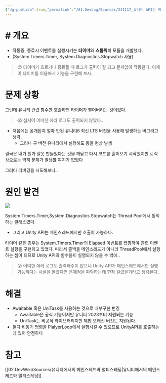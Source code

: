 ```yaml
---
{"dg-publish":true,"permalink":"/01.DevLog/Sources/241117_유니티 API는 메인스레드에서만 호출 가능함에 주의하자/","noteIcon":"","created":"2024-11-17T00:10:20.000+09:00","updated":"2025-07-20T02:49:56.000+09:00"}
---
```


# # 개요

- 작동중, 종료시 이벤트를 실행시키는 **타이머**와 **스톱워치** 모듈을 개발했다.
- (System.Timers.Timer, System.Diagnostics.Stopwatch 사용)

> 😊 타이머가 흐르거나 종료될 때 로그가 출력이 잘 되고 문제없이 작동한다. 이제 이 타이머를 이용해서 기능을 구현해 보자.

# 문제 상황
그런데 유니티 관련 함수만 호출하면 타이머가 뻗어버리는 것이었다.

> 😱 심지어 어떠한 에러 로그도 출력되지 않았다..

- 처음에는 공개된지 얼마 안된 유니티6 최신 LTS 버전을 사용해 발생하는 버그라고 생각,
    - 그러나 구 버전 유니티에서 실행해도 동일 현상 발생

결국은 내가 뭔가 잘못 만들었다는 것을 깨닫고 다시 코드를 훑어보기 시작했지만 로직상으로는 딱히 문제가 발생할 여지가 없었다

그러다 디버깅을 시도해보니..

# 원인 발견

![](https://i.imgur.com/G7ID1XN.png)

System.Timers.Timer,System.Diagnostics.Stopwatch는 Thread Pool에서 동작하는 클래스였다.
* 그리고 Unity API는 메인스레드에서만 호출이 가능하다.


타이머 같은 경우는 System.Timers.Timer의 Elapsed 이벤트를 랩핑하여 관련 이벤트 실행을 구현하고 있었다. 따라서 콜백을 메인스레드가 아니라 ThreadPool에서 실행하는 셈이 되므로 Unity API의 함수들이 실행되지 않을 수 밖에..

> 😵 어떠한 에러 로그도 출력해주지 않으니 Unity API가  메인스레드에서만 실행 가능하다는 사실을 몰랐다면 문제점을 파악하는데 한참 걸렸을거라고 생각된다..

# 해결

- Awaitable 혹은 UniTask를 사용하는 것으로 내부구현 변경
    - Awaitable은 공식 기능이지만 유니티 2023부터 지원되는 기능
    - UniTask는 비공식 라이브러리지만 제법 오래전 버전도 지원된다.
- 둘다 비동기 명령을 PlalyerLoop에서 실행시킬 수 있으므로 UnityAPI를 호출하는데 있어 안전하다
# 참고 
[[02.DevWiki/Sources/유니티에서의 메인스레드와 멀티스레딩\|유니티에서의 메인스레드와 멀티스레딩]]
